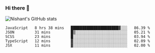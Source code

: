 ### Hi there 👋

<!--
**phoenixx1/phoenixx1** is a ✨ _special_ ✨ repository because its `README.md` (this file) appears on your GitHub profile.

Here are some ideas to get you started:

- 🔭 I’m currently working on ...
- 🌱 I’m currently learning ...
- 👯 I’m looking to collaborate on ...
- 🤔 I’m looking for help with ...
- 💬 Ask me about ...
- 📫 How to reach me: ...
- 😄 Pronouns: ...
- ⚡ Fun fact: ...
-->

![Nishant's GitHub stats](https://github-readme-stats.vercel.app/api?username=phoenixx1&count_private=true)   
<!--START_SECTION:waka-->
```text
JavaScript   8 hrs 38 mins   █████████████████████▓░░░   86.39 % 
JSON         31 mins         █▒░░░░░░░░░░░░░░░░░░░░░░░   05.21 % 
SCSS         23 mins         █░░░░░░░░░░░░░░░░░░░░░░░░   03.94 % 
TypeScript   12 mins         ▓░░░░░░░░░░░░░░░░░░░░░░░░   02.09 % 
JSX          11 mins         ▓░░░░░░░░░░░░░░░░░░░░░░░░   02.00 % 
```
<!--END_SECTION:waka-->
